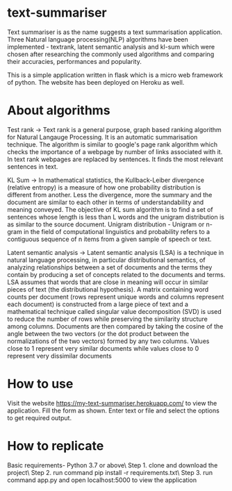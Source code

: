 # text-summariser

Text summariser is as the name suggests a text summarisation application. Three Natural language processing(NLP) algorithms have been implemented - textrank, latent semantic analysis and kl-sum which were chosen after researching the commonly used algorithms and comparing their accuracies, performances and popularity. 

This is a simple application written in flask which is a micro web framework of python. The website has been deployed on Heroku as well. 

# About algorithms
Test rank -> Text rank is a general purpose, graph based ranking algorithm for Natural Langauge Processing. It is an automatic summarisation technique. The algorithm is similar to google's page rank algorithm which checks the importance of a webpage by number of links associated with it. In text rank webpages are replaced by sentences. It finds the most relevant sentences in text.

KL Sum -> In mathematical statistics, the Kullback-Leiber divergence (relative entropy) is a measure of how one probability distribution is different from another. Less the divergence, more the summary and the document are similar to each other in terms of understandability and meaning conveyed. The objective of KL sum algorithm is to find a set of sentences whose length is less than L words and the unigram distribution is as similar to the source document. Unigram distribution - Unigram or n-gram in the field of computational linguistics and probability refers to a contiguous sequence of n items from a given sample of speech or text.

Latent semantic analysis -> Latent semantic analysis (LSA) is a technique in natural language processing, in particular distributional semantics, of analyzing relationships between a set of documents and the terms they contain by producing a set of concepts related to the documents and terms. LSA assumes that words that are close in meaning will occur in similar pieces of text (the distributional hypothesis). A matrix containing word counts per document (rows represent unique words and columns represent each document) is constructed from a large piece of text and a mathematical technique called singular value decomposition (SVD) is used to reduce the number of rows while preserving the similarity structure among columns. Documents are then compared by taking the cosine of the angle between the two vectors (or the dot product between the normalizations of the two vectors) formed by any two columns. Values close to 1 represent very similar documents while values close to 0 represent very dissimilar documents

# How to use 
Visit the website https://my-text-summariser.herokuapp.com/ to view the application. Fill the form as shown. Enter text or file and select the options to get required output.

# How to replicate
Basic requirements- Python 3.7 or above\ 
Step 1. clone and download the project\ 
Step 2. run command pip install -r requirements.txt\ 
Step 3. run command app.py and open localhost:5000 to view the application
